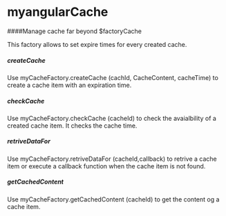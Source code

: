 # myangularCache

####Manage cache far beyond $factoryCache

This factory allows to set expire times for every created cache.

##### createCache

Use  myCacheFactory.createCache (cachId, CacheContent, cacheTime) to create a cache item with an expiration time.

##### checkCache

Use  myCacheFactory.checkCache (cacheId) to check the avaialbility of a created cache item. It checks the cache time.

##### retriveDataFor
Use  myCacheFactory.retriveDataFor (cacheId,callback) to retrive a cache item or execute a callback function when the cache item is not found.

##### getCachedContent

Use  myCacheFactory.getCachedContent (cacheId) to get the content og a cache item. 

